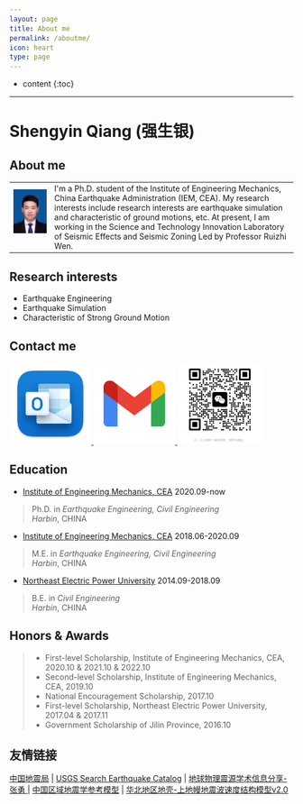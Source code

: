 ```yaml
---
layout: page
title: About me
permalink: /aboutme/
icon: heart
type: page
---
```

* content
{:toc}
---

# **Shengyin Qiang (强生银)**

## **About me**

<table class="imgtable"><tr><td>
<a href="https://qiangsy1.github.io/"><img src="/picture/bio.jpg" alt="alt text" width="400px"  /></a>&nbsp;
<td align="left"> 
I'm a Ph.D. student of the Institute of Engineering Mechanics, China Earthquake Administration (IEM, CEA). My research interests include research interests are earthquake simulation and characteristic of ground motions, etc. At present, I am working in the Science and Technology Innovation Laboratory of Seismic Effects and Seismic Zoning Led by Professor Ruizhi Wen.<br />
</td></tr></table>

## **Research interests**
* Earthquake Engineering
* Earthquake Simulation
* Characteristic of Strong Ground Motion

## **Contact me**
<a 
    href="mailto:qiangsy_96@outlook.com" target="-blank" title="qiangsy_96@outlook.com">
    <img src="/picture/outlook.png" width=145/>
<a  
    href="mailto:qiangsy1996@gmail.com" target="-blank" title=" qiangsy1996@gmail.com">
    <img src="/picture/gmail.png" width=145/> 
<a   
    title="Wechat">
    <img src="/picture/wechat.jpg" width=150/>    
</a>


## **Education**

* <a href="https://www.iem.ac.cn/">Institute of Engineering Mechanics, CEA</a>   2020.09-now
 > Ph.D. in _Earthquake Engineering, Civil Engineering_<br>
 > _Harbin_, CHINA
* <a href="https://www.iem.ac.cn/">Institute of Engineering Mechanics, CEA</a>  2018.06-2020.09
 > M.E. in _Earthquake Engineering, Civil Engineering_<br>
 > _Harbin_, CHINA 
* <a href="http://www.neepu.edu.cn/">Northeast Electric Power University</a> 2014.09-2018.09
 > B.E. in  _Civil Engineering_<br>
 > _Harbin_, CHINA

## **Honors & Awards**
 >* First-level Scholarship, Institute of Engineering Mechanics, CEA, 2020.10 & 2021.10 & 2022.10<br>
 >* Second-level Scholarship, Institute of Engineering Mechanics, CEA, 2019.10<br>
 >* National Encouragement Scholarship, 2017.10<br>
 >* First-level Scholarship, Northeast Electric Power University, 2017.04 & 2017.11<br>
 >* Government Scholarship of Jilin Province, 2016.10<br>

## 友情链接
[中国地震局](https://www.cea.gov.cn/) \| [USGS Search Earthquake Catalog](https://earthquake.usgs.gov/earthquakes/search/) | [地球物理震源学术信息分享-张勇
](https://pku-geophysics-source.group/index.html) | [中国区域地震学参考模型](http://chinageorefmodel.org/) | [华北地区地壳-上地幔地震波速度结构模型v2.0](http://www.craton.cn/data/)
 
<!-- ### About me
Last updated: 14 December 2022 -->

